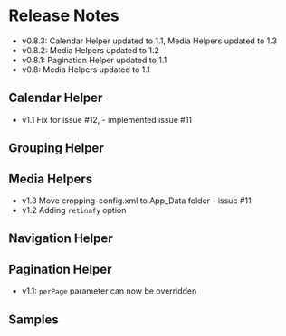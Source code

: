 # Release Notes

* v0.8.3: Calendar Helper updated to 1.1, Media Helpers updated to 1.3
* v0.8.2: Media Helpers updated to 1.2
* v0.8.1: Pagination Helper updated to 1.1
* v0.8: Media Helpers updated to 1.1

## Calendar Helper

* v1.1 Fix for issue #12, - implemented issue #11

## Grouping Helper

## Media Helpers

* v1.3 Move cropping-config.xml to App_Data folder - issue #11
* v1.2 Adding `retinafy` option

## Navigation Helper

## Pagination Helper

* v1.1: `perPage` parameter can now be overridden


## Samples